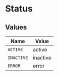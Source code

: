 # Status


## Values

| Name       | Value      |
| ---------- | ---------- |
| `ACTIVE`   | active     |
| `INACTIVE` | inactive   |
| `ERROR`    | error      |